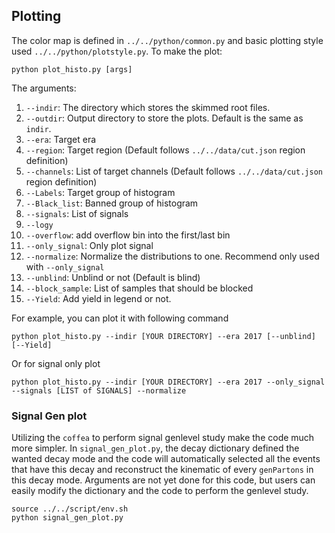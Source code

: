 ## Plotting 
The color map is defined in `../../python/common.py` and basic plotting style used `../../python/plotstyle.py`. To make the plot:
```
python plot_histo.py [args]
```
The arguments:
1. `--indir`: The directory which stores the skimmed root files.
2. `--outdir`: Output directory to store the plots. Default is the same as `indir`.
3. `--era`: Target era
4. `--region`: Target region (Default follows `../../data/cut.json` region definition) 
5. `--channels`: List of target channels (Default follows `../../data/cut.json` region definition)
6. `--Labels`: Target group of histogram
7. `--Black_list`: Banned group of histogram
8. `--signals`: List of signals 
9. `--logy`
10. `--overflow`: add overflow bin into the first/last bin
11. `--only_signal`: Only plot signal
12. `--normalize`: Normalize the distributions to one. Recommend only used with `--only_signal`
13. `--unblind`: Unblind or not (Default is blind)
14. `--block_sample`: List of samples that should be blocked
15. `--Yield`: Add yield in legend or not.

For example, you can plot it with following command
```
python plot_histo.py --indir [YOUR DIRECTORY] --era 2017 [--unblind] [--Yield]
```
Or for signal only plot
```
python plot_histo.py --indir [YOUR DIRECTORY] --era 2017 --only_signal --signals [LIST of SIGNALS] --normalize
```
### Signal Gen plot
Utilizing the `coffea` to perform signal genlevel study make the code much more simpler. In `signal_gen_plot.py`, the decay dictionary defined the wanted decay mode and the code will automatically selected all the events that have this decay and reconstruct the kinematic of every `genPartons` in this decay mode. Arguments are not yet done for this code, but users can easily modify the dictionary and the code to perform the genlevel study.
```
source ../../script/env.sh
python signal_gen_plot.py
```

